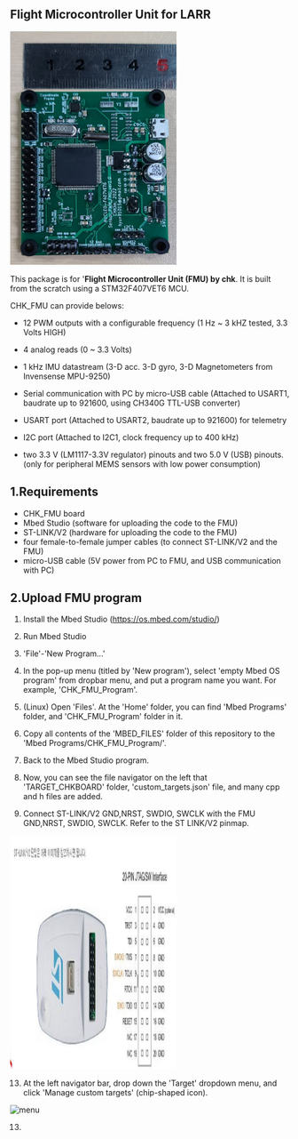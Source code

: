 ## Flight Microcontroller Unit for LARR

<p align = "left">
<img src= "https://github.com/ChanghyeonKim93/chk_fmu/blob/master/readme_imgs/chk_fmu_board.jpg" alt="CHK FMU board" width="300" height="420">
</p> 

This package is for '**Flight Microcontroller Unit (FMU) by chk**.
It is built from the scratch using a STM32F407VET6 MCU.

CHK_FMU can provide belows:

* 12 PWM outputs with a configurable frequency (1 Hz ~ 3 kHZ tested, 3.3 Volts HIGH)

* 4 analog reads (0 ~ 3.3 Volts)

* 1 kHz IMU datastream (3-D acc. 3-D gyro, 3-D Magnetometers from Invensense MPU-9250)

* Serial communication with PC by micro-USB cable (Attached to USART1, baudrate up to 921600, using CH340G TTL-USB converter)

* USART port (Attached to USART2, baudrate up to 921600) for telemetry

* I2C port (Attached to I2C1, clock frequency up to 400 kHz)

* two 3.3 V (LM1117-3.3V regulator) pinouts and two 5.0 V (USB) pinouts. (only for peripheral MEMS sensors with low power consumption)

1.Requirements
------
* CHK_FMU board
* Mbed Studio (software for uploading the code to the FMU)
* ST-LINK/V2 (hardware for uploading the code to the FMU)
* four female-to-female jumper cables (to connect ST-LINK/V2 and the FMU)
* micro-USB cable (5V power from PC to FMU, and USB communication with PC)

<!-- - `aa`: dfdf -->

2.Upload FMU program
------
  1) Install the Mbed Studio (https://os.mbed.com/studio/)

  2) Run Mbed Studio

  3) 'File'-'New Program...'

  4) In the pop-up menu (titled by 'New program'), select 'empty Mbed OS program' from dropbar menu, and put a program name you want. For example, 'CHK_FMU_Program'.
  
  5) (Linux) Open 'Files'. At the 'Home' folder, you can find 'Mbed Programs' folder, and 'CHK_FMU_Program' folder in it.
  
  6) Copy all contents of the 'MBED_FILES' folder of this repository to the 'Mbed Programs/CHK_FMU_Program/'.
  7) Back to the Mbed Studio program.
  8) Now, you can see the file navigator on the left that 'TARGET_CHKBOARD' folder, 'custom_targets.json' file, and many cpp and h files are added.

  9) Connect ST-LINK/V2  GND,NRST, SWDIO, SWCLK with the FMU GND,NRST, SWDIO, SWCLK. Refer to the ST LINK/V2 pinmap.

<p align = "left">
<img src= "https://github.com/ChanghyeonKim93/chk_fmu/blob/master/readme_imgs/stlink_pinmap.jpeg" alt="stlink pinmap" width="300" height="420">
</p> 

  13) At the left navigator bar, drop down the 'Target' dropdown menu, and click 'Manage custom targets' (chip-shaped icon).


<p align = "left">
<img src= "https://github.com/ChanghyeonKim93/chk_fmu/blob/master/readme_imgs/usb_device.png" alt="menu" width="300" height="420">
</p> 

  13)  

